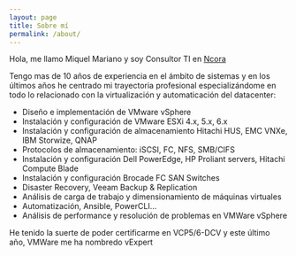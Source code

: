 ```yaml
---
layout: page
title: Sobre mí
permalink: /about/
---
```


Hola, me llamo Miquel Mariano y soy Consultor TI en [Ncora](https://www.ncora.com/)

Tengo mas de 10 años de experiencia en el ámbito de sistemas y en los últimos años he centrado mi trayectoria profesional especializándome en todo lo relacionado con la virtualización y automaticación del datacenter:

 - Diseño e implementación de VMware vSphere
 - Instalación y configuración de VMware ESXi 4.x, 5.x, 6.x
 - Instalación y configuración de almacenamiento Hitachi HUS, EMC VNXe, IBM Storwize, QNAP
 - Protocolos de almacenamiento: iSCSI, FC, NFS, SMB/CIFS
 - Instalación y configuración Dell PowerEdge, HP Proliant servers, Hitachi Compute Blade
 - Instalación y configuración Brocade FC SAN Switches
 - Disaster Recovery, Veeam Backup & Replication
 - Análisis de carga de trabajo y dimensionamiento de máquinas virtuales
 - Automatización, Ansible, PowerCLI...
 - Análisis de performance y resolución de problemas en VMWare vSphere

He tenido la suerte de poder certificarme en VCP5/6-DCV y este último año, VMWare me ha nombredo vExpert

